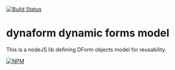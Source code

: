 [![Build Status](https://travis-ci.org/teraxas/dynaform-model.svg?branch=master)](https://travis-ci.org/teraxas/dynaform-model)

# dynaform dynamic forms model

This is a nodeJS lib defining DForm objects model for reusability.

[![NPM](https://nodei.co/npm/dynaform-model.png)](https://www.npmjs.com/package/dform-model)

